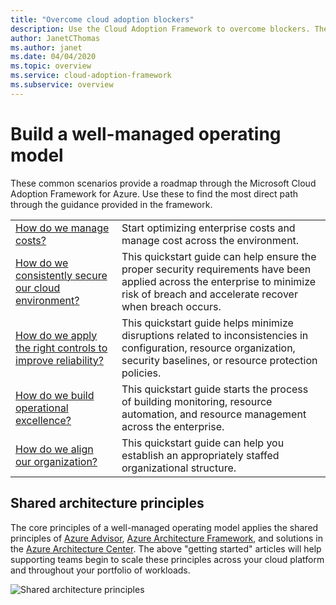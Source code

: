 ```yaml
---
title: "Overcome cloud adoption blockers"
description: Use the Cloud Adoption Framework to overcome blockers. These scenarios provide a roadmap through the Cloud Adoption Framework. 
author: JanetCThomas
ms.author: janet
ms.date: 04/04/2020
ms.topic: overview
ms.service: cloud-adoption-framework
ms.subservice: overview
---
```


# Build a well-managed operating model

These common scenarios provide a roadmap through the Microsoft Cloud Adoption Framework for Azure. Use these to find the most direct path through the guidance provided in the framework.

|                                                                                     |                                                                                                                                |
|-------------------------------------------------------------------------------------|--------------------------------------------------------------------------------------------------------------------------------|
| [How do we manage costs?](manage-costs.md)                                          | Start optimizing enterprise costs and manage cost across the environment.                                                                           |
| [How do we consistently secure our cloud environment?](security-roadmap.md)             | This quickstart guide can help ensure the proper security requirements have been applied across the enterprise to minimize risk of breach and accelerate recover when breach occurs.                                       |
| [How do we apply the right controls to improve reliability?](reliability.md)                   | This quickstart guide helps minimize disruptions related to inconsistencies in configuration, resource organization, security baselines, or resource protection policies. |
| [How do we build operational excellence?](operational-excellence.md)                   | This quickstart guide starts the process of building monitoring, resource automation, and resource management across the enterprise. |
| [How do we align our organization?](org-alignment.md)                               | This quickstart guide can help you establish an appropriately staffed organizational structure.                               |

## Shared architecture principles

The core principles of a well-managed operating model applies the shared principles of [Azure Advisor](/azure/advisor/advisor-overview), [Azure Architecture Framework](/azure/architecture/framework/), and solutions in the [Azure Architecture Center](/azure/architecture/). The above "getting started" articles will help supporting teams begin to scale these principles across your cloud platform and throughout your portfolio of workloads.

![Shared architecture principles](../../_images/ready/shared-principles.png)
